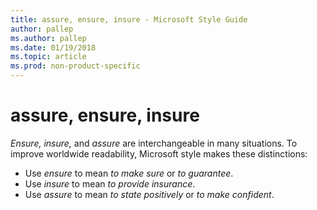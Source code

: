 ```yaml
---
title: assure, ensure, insure - Microsoft Style Guide
author: pallep
ms.author: pallep
ms.date: 01/19/2018
ms.topic: article
ms.prod: non-product-specific
---
```


# assure, ensure, insure

*Ensure, insure,* and *assure* are interchangeable in many situations. To improve worldwide readability, Microsoft style makes these distinctions:

  - Use *ensure* to mean *to make sure* or *to guarantee*. 
  - Use *insure* to mean *to provide insurance*. 
  - Use *assure* to mean *to state positively* or *to make confident*. 

